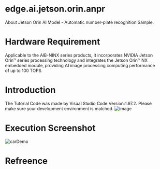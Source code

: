 # edge.ai.jetson.orin.anpr
About Jetson Orin AI Model - Automatic number-plate recognition Sample.
# Hardware Requirement
Applicable to the AIB-NINX series products, it incorporates NVIDIA Jetson Orin™ series processing technology and integrates the Jetson Orin™ NX embedded module, providing AI image processing computing performance of up to 100 TOPS.
# Introduction
The Tutorial Code was made by Visual Studio Code Version:1.97.2. Please make sure your development environment is matched.
![image](https://github.com/user-attachments/assets/f98240ab-ebd6-4a4a-b7e1-8de8cac322de)
# Execution Screenshot
![carDemo](https://github.com/user-attachments/assets/9766cea0-1aeb-4912-be29-b912ad4ef8d6)
# Refreence


